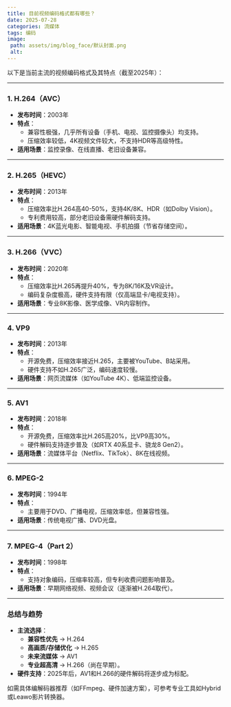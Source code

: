 ```yaml
---
title: 目前视频编码格式都有哪些？
date: 2025-07-28
categories: 流媒体
tags: 编码
image:
 path: assets/img/blog_face/默认封面.png
 alt:
---
```

以下是当前主流的视频编码格式及其特点（截至2025年）：

---

### **1. H.264（AVC）**  
- **发布时间**：2003年  
- **特点**：  
  - 兼容性极强，几乎所有设备（手机、电视、监控摄像头）均支持。  
  - 压缩效率较低，4K视频文件较大，不支持HDR等高级特性。  
- **适用场景**：监控录像、在线直播、老旧设备兼容。  

---

### **2. H.265（HEVC）**  
- **发布时间**：2013年  
- **特点**：  
  - 压缩效率比H.264高40-50%，支持4K/8K、HDR（如Dolby Vision）。  
  - 专利费用较高，部分老旧设备需硬件解码支持。  
- **适用场景**：4K蓝光电影、智能电视、手机拍摄（节省存储空间）。  

---

### **3. H.266（VVC）**  
- **发布时间**：2020年  
- **特点**：  
  - 压缩效率比H.265再提升40%，专为8K/16K及VR设计。  
  - 编码复杂度极高，硬件支持有限（仅高端显卡/电视支持）。  
- **适用场景**：专业8K影像、医学成像、VR内容制作。  

---

### **4. VP9**  
- **发布时间**：2013年  
- **特点**：  
  - 开源免费，压缩效率接近H.265，主要被YouTube、B站采用。  
  - 硬件支持不如H.265广泛，编码速度较慢。  
- **适用场景**：网页流媒体（如YouTube 4K）、低端监控设备。  

---

### **5. AV1**  
- **发布时间**：2018年  
- **特点**：  
  - 开源免费，压缩效率比H.265高20%，比VP9高30%。  
  - 硬件解码支持逐步普及（如RTX 40系显卡、骁龙8 Gen2）。  
- **适用场景**：流媒体平台（Netflix、TikTok）、8K在线视频。  

---

### **6. MPEG-2**  
- **发布时间**：1994年  
- **特点**：  
  - 主要用于DVD、广播电视，压缩效率低，但兼容性强。  
- **适用场景**：传统电视广播、DVD光盘。  

---

### **7. MPEG-4（Part 2）**  
- **发布时间**：1998年  
- **特点**：  
  - 支持对象编码，压缩率较高，但专利收费问题影响普及。  
- **适用场景**：早期网络视频、视频会议（逐渐被H.264取代）。  

---

### **总结与趋势**  
- **主流选择**：  
  - **兼容性优先** → H.264  
  - **高画质/存储优化** → H.265  
  - **未来流媒体** → AV1  
  - **专业超高清** → H.266（尚在早期）。  
- **硬件支持**：2025年后，AV1和H.266的硬件解码将逐步成为标配。  

如需具体编解码器推荐（如FFmpeg、硬件加速方案），可参考专业工具如Hybrid或Leawo影片转换器。
